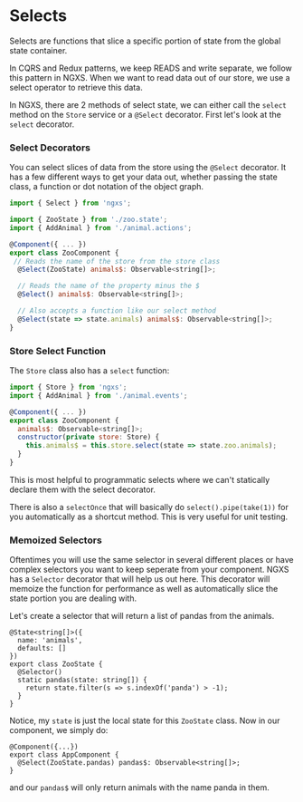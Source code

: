 # Selects
Selects are functions that slice a specific portion of state from the global state container.

In CQRS and Redux patterns, we keep READS and write separate, we follow this pattern in NGXS.
When we want to read data out of our store, we use a select operator to retrieve this data.

In NGXS, there are 2 methods of select state, we can either call the `select` method on the
`Store` service or a `@Select` decorator. First let's look at the `select` decorator.

### Select Decorators
You can select slices of data from the store using the `@Select` decorator. It has a few
different ways to get your data out, whether passing the state class, a function or dot notation
of the object graph.

```javascript
import { Select } from 'ngxs';

import { ZooState } from './zoo.state';
import { AddAnimal } from './animal.actions';

@Component({ ... })
export class ZooComponent {
 // Reads the name of the store from the store class
  @Select(ZooState) animals$: Observable<string[]>;

  // Reads the name of the property minus the $
  @Select() animals$: Observable<string[]>;

  // Also accepts a function like our select method
  @Select(state => state.animals) animals$: Observable<string[]>;
}
```

### Store Select Function
The `Store` class also has a `select` function:

```javascript
import { Store } from 'ngxs';
import { AddAnimal } from './animal.events';

@Component({ ... })
export class ZooComponent {
  animals$: Observable<string[]>;
  constructor(private store: Store) {
    this.animals$ = this.store.select(state => state.zoo.animals);
  }
}
```

This is most helpful to programmatic selects where we can't statically
declare them with the select decorator.

There is also a `selectOnce` that will basically do `select().pipe(take(1))` for
you automatically as a shortcut method. This is very useful for unit testing.

### Memoized Selectors
Oftentimes you will use the same selector in several different places
or have complex selectors you want to keep seperate from your component.
NGXS has a `Selector` decorator that will help us out here. This decorator
will memoize the function for performance as well as automatically slice
the state portion you are dealing with.

Let's create a selector that will return a list of pandas from the animals.

```TS
@State<string[]>({
  name: 'animals',
  defaults: []
})
export class ZooState {
  @Selector()
  static pandas(state: string[]) {
    return state.filter(s => s.indexOf('panda') > -1);
  }
}
```

Notice, my `state` is just the local state for this `ZooState` class. Now in our component,
we simply do:

```TS
@Component({...})
export class AppComponent {
  @Select(ZooState.pandas) pandas$: Observable<string[]>;
}
```

and our `pandas$` will only return animals with the name panda in them.
